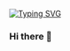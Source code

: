 [![Typing SVG](https://readme-typing-svg.herokuapp.com?font=Architects+Daughter&color=7AF79A&size=30&lines=I'm+Emen;I'm+a+poor+programmer;I'm+still+learning+whenever+i+can)](https://git.io/typing-svg)

### Hi there 👋

<!--
**emenodon/emenodon** is a ✨ _special_ ✨ repository because its `README.md` (this file) appears on your GitHub profile.

Here are some ideas to get you started:

- 🔭 I’m currently working on ...
- 🌱 I’m currently learning ...
- 👯 I’m looking to collaborate on ...
- 🤔 I’m looking for help with ...
- 💬 Ask me about ...
- 📫 How to reach me: ...
- 😄 Pronouns: ...
- ⚡ Fun fact: ...
-->
